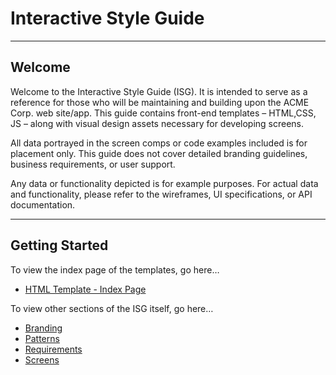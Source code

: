 # Interactive Style Guide

---

## Welcome

Welcome to the Interactive Style Guide (ISG). It is intended to serve as a reference for those who will be maintaining and building upon the ACME Corp. web site/app. This guide contains front-end templates &ndash; HTML,CSS, JS &ndash; along with visual design assets necessary for developing screens.

All data portrayed in the screen comps or code examples included is for placement only. This guide does not cover detailed branding guidelines, business requirements, or user support.

Any data or functionality depicted is for example purposes. For actual data and functionality, please refer to the wireframes, UI specifications, or API documentation.

---

## Getting Started

To view the index page of the templates, go here&hellip;

* [HTML Template - Index Page](../../)

To view other sections of the ISG itself, go here&hellip;

* [Branding](../branding/)
* [Patterns](../patterns/)
* [Requirements](../requirements/)
* [Screens](../screens/)